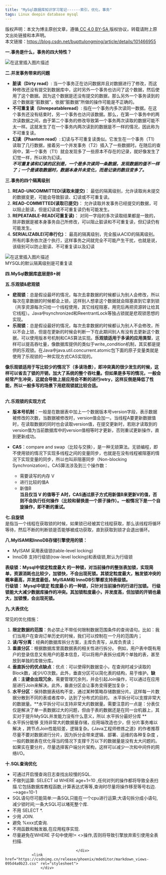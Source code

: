 ```yaml
---  
title: "MySql数据库知识学习笔记------索引，优化，事务"  
tags: Linux deepin database mysql   
---  
```

  
<div id="article_content" class="article_content clearfix">
                                                <div class="article-copyright">
                <span class="creativecommons">
                <a rel="license" href="http://creativecommons.org/licenses/by-sa/4.0/">
                    </a>
            <span>
                版权声明：本文为博主原创文章，遵循<a href="http://creativecommons.org/licenses/by-sa/4.0/" target="_blank" rel="noopener"> CC 4.0 BY-SA </a>版权协议，转载请附上原文出处链接和本声明。            </span>
               <div class="article-source-link2222">
                    本文链接：<a href="https://blog.csdn.net/bupttulongming/article/details/101466955">https://blog.csdn.net/bupttulongming/article/details/101466955</a>
                </div>
            </span>
                    </div>
                                                    <link rel="stylesheet" href="https://csdnimg.cn/release/phoenix/template/css/ck_htmledit_views-3019150162.css">
                                        <div id="content_views" class="markdown_views prism-atom-one-dark">
                    <!-- flowchart 箭头图标 勿删 -->
                    <svg xmlns="http://www.w3.org/2000/svg" style="display: none;">
                        <path stroke-linecap="round" d="M5,0 0,2.5 5,5z" id="raphael-marker-block" style="-webkit-tap-highlight-color: rgba(0, 0, 0, 0);"></path>
                    </svg>
                                            <p><strong>一.事务是什么，事务的四大特性？</strong></p>
<p><img src="https://img-blog.csdnimg.cn/2019092619334088.png?x-oss-process=image/watermark,type_ZmFuZ3poZW5naGVpdGk,shadow_10,text_aHR0cHM6Ly9ibG9nLmNzZG4ubmV0L2J1cHR0dWxvbmdtaW5n,size_16,color_FFFFFF,t_70" alt="在这里插入图片描述"></p>
<p><strong>二.并发事务带来的问题</strong></p>
<ul>
<li><strong>脏读（Dirty read）</strong>: 当一个事务正在访问数据并且对数据进行了修改，而这种修改还没有提交到数据库中，这时另外一个事务也访问了这个数据，然后使用了这个数据。因为这个数据是还没有提交的数据，那么另外一个事务读到的这个数据是“脏数据”，依据“脏数据”所做的操作可能是不正确的。</li>
<li><strong>不可重复读（Unrepeatableread）</strong>: 指在一个事务内多次读同一数据。在这个事务还没有结束时，另一个事务也访问该数据。那么，在第一个事务中的两次读数据之间，由于第二个事务的修改导致第一个事务两次读取的数据可能不太一样。这就发生了在一个事务内两次读到的数据是不一样的情况，因此称为不可重复读。</li>
<li><strong>幻读（Phantom read）</strong>: 幻读与不可重复读类似。它发生在一个事务（T1）读取了几行数据，接着另一个并发事务（T2）插入了一些数据时。在随后的查询中，第一个事务（T1）就会发现多了一些原本不存在的记录，就好像发生了幻觉一样，所以称为幻读。<br>
<em><strong>不可重复读和幻读的区别是，一个是多次读同一条数据，发现数据的值不一样了；一个是读取数据时，数据本身并未变化，而是记录的数目变多了。</strong></em></li>
</ul>
<p><strong>三.事务的四个隔离级别</strong></p>
<ol>
<li><strong>READ-UNCOMMITTED(读取未提交)</strong>： 最低的隔离级别，允许读取尚未提交的数据变更，可能会导致脏读、幻读或不可重复读。</li>
<li><strong>READ-COMMITTED(读取已提交)</strong>： 允许读取并发事务已经提交的数据，可以阻止脏读，但是幻读或不可重复读仍有可能发生。</li>
<li><strong>REPEATABLE-READ(可重复读)</strong>： 对同一字段的多次读取结果都是一致的，除非数据是被本身事务自己所修改，可以阻止脏读和不可重复读，但幻读仍有可能发生。</li>
<li><strong>SERIALIZABLE(可串行化)</strong>： 最高的隔离级别，完全服从ACID的隔离级别。所有的事务依次逐个执行，这样事务之间就完全不可能产生干扰，也就是说，该级别可以防止脏读、不可重复读以及幻读</li>
</ol>
<p><img src="https://img-blog.csdnimg.cn/20190926193705742.png?x-oss-process=image/watermark,type_ZmFuZ3poZW5naGVpdGk,shadow_10,text_aHR0cHM6Ly9ibG9nLmNzZG4ubmV0L2J1cHR0dWxvbmdtaW5n,size_16,color_FFFFFF,t_70" alt="在这里插入图片描述"><br>
MYSQL的默认隔离级别是可重复读</p>
<p><strong>四.MySql数据库底层是B+树</strong></p>
<p><strong>五.乐观锁&amp;悲观锁</strong></p>
<ul>
<li><strong>悲观锁</strong>：总是假设最坏的情况，每次去拿数据的时候都认为别人会修改，所以每次在拿数据的时候都会上锁，这样别人想拿这个数据就会阻塞直到它拿到锁（共享资源每次只给一个线程使用，其它线程阻塞，用完后再把资源转让给其它线程）。Java中synchronized和ReentrantLock等独占锁就是悲观锁思想的实现。</li>
<li><strong>乐观锁</strong>：总是假设最好的情况，每次去拿数据的时候都认为别人不会修改，所以不会上锁，但是在更新的时候会判断一下在此期间别人有没有去更新这个数据，可以使用版本号机制和CAS算法实现。<strong>乐观锁适用于多读的应用类型</strong>，这样可以提高吞吐量，像数据库提供的类似于write_condition机制，其实都是提供的乐观锁。在Java中java.util.concurrent.atomic包下面的原子变量类就是使用了乐观锁的一种实现方式CAS实现的。</li>
</ul>
<p><strong>像乐观锁适用于写比较少的情况下（多读场景），即冲突真的很少发生的时候，这样可以省去了锁的开销，加大了系统的整个吞吐量。但如果是多写的情况，一般会经常产生冲突，这就会导致上层应用会不断的进行retry，这样反倒是降低了性能，所以一般多写的场景下用悲观锁就比较合适。</strong><br>
<br></p>
<p><strong>六.乐观锁的实现方式</strong></p>
<ul>
<li>
<p><strong>版本号机制</strong>：一般是在数据表中加上一个数据版本号version字段，表示数据被修改的次数，当数据被修改时，version值会加一。当线程A要更新数据值时，在读取数据的同时也会读取version值，在提交更新时，若刚才读取到的version值为当前数据库中的version值相等时才更新，否则重试更新操作，直到更新成功。</p>
</li>
<li>
<p><strong>CAS</strong>：compare and swap（比较与交换），是一种无锁算法。无锁编程，即不使用锁的情况下实现多线程之间的变量同步，也就是在没有线程被阻塞的情况下实现变量的同步，所以也叫非阻塞同步（Non-blocking Synchronization）。CAS算法涉及到三个操作数：</p>
<ul>
<li>需要读写的内存 V</li>
<li>进行比较的值A</li>
<li>新值B<br>
<strong>当且仅当 V 的值等于 A时，CAS通过原子方式用新值B来更新V的值，否则不会执行任何操作（比较和替换是一个原子操作）。一般情况下是一个自旋操作，即不断的重试。</strong></li>
</ul>
</li>
</ul>
<p><strong>七.自旋锁</strong><br>
是指当一个线程在获取锁的时候，如果锁已经被其它线程获取，那么该线程将循环等待，然后不断的判断锁是否能够被成功获取，直到获取到锁才会退出循环。</p>
<p><strong>八.MyISAM和InnoDB存储引擎使用的锁：</strong></p>
<ul>
<li>MyISAM 采用表级锁(table-level locking)</li>
<li>InnoDB 支持行级锁(row-level locking)和表级锁,默认为行级锁</li>
</ul>
<p><strong>表级锁：Mysql中锁定粒度最大 的一种锁，对当前操作的整张表加锁，实现简单，资源消耗也比较少，加锁快，不会出现死锁。其锁定粒度最大，触发锁冲突的概率最高，并发度最低，MyISAM和 InnoDB引擎都支持表级锁。</strong><br>
<strong>行级锁： Mysql中锁定 粒度最小 的一种锁，只针对当前操作的行进行加锁。 行级锁能大大减少数据库操作的冲突。其加锁粒度最小，并发度高，但加锁的开销也最大，加锁慢，会出现死锁。</strong></p>
<p><strong>九.大表优化</strong></p>
<p>常见的优化措施：</p>
<ol>
<li><strong>限定数据的范围</strong>：务必禁止不带任何限制数据范围条件的查询语句。比如：我们当用户在查询订单历史的时候，我们可以控制在一个月的范围内；</li>
<li><strong>读/写分离</strong>：经典的数据库拆分方案，主库负责写，从库负责读；</li>
<li><strong>垂直分区</strong>：根据数据库里面数据表的相关性进行拆分。 例如，用户表中既有用户的登录信息又有用户的基本信息，可以将用户表拆分成两个单独的表，甚至放到单独的库做分库。</li>
<li><strong>垂直拆分的优点缺点</strong>：优点：可以使得列数据变小，在查询时减少读取的Block数，减少I/O次数。此外，垂直分区可以简化表的结构，易于维护。<strong>缺点：主键会出现冗余</strong>，需要管理冗余列，并会引起Join操作，可以通过在应用层进行Join来解决。此外，垂直分区会让事务变得更加复杂；</li>
<li><strong>水平分区</strong>：保持数据表结构不变，通过某种策略存储数据分片。这样每一片数据分散到不同的表或者库中，达到了分布式的目的。 水平拆分可以支撑非常大的数据量。**水平拆分可以支持非常大的数据量。需要注意的一点是：分表仅仅是解决了单一表数据过大的问题，但由于表的数据还是在同一台机器上，其实对于提升MySQL并发能力没有什么意义，所以 水平拆分最好分库 **</li>
<li>水平拆分能够 支持非常大的数据量存储，应用端改造也少，但 分片事务难以解决 ，跨节点Join性能较差，逻辑复杂。《Java工程师修炼之道》的作者推荐 尽量不要对数据进行分片，因为拆分会带来逻辑、部署、运维的各种复杂度 ，一般的数据表在优化得当的情况下支撑千万以下的数据量是没有太大问题的。如果实在要分片，尽量选择客户端分片架构，这样可以减少一次和中间件的网络I/O。</li>
</ol>
<p><strong>十.SQL查询优化</strong></p>
<ul>
<li>可通过开启慢查询日志查找出较慢的SQL.</li>
<li>不做列运算: SELECT id WHERE age+1=10 ,任何对列的操作都将导致全表扫描.它包括数据库教程函数,计算表达式等等,查询时尽量将操作移至等号右边. —&gt;age=10-1</li>
<li>SQL语句尽可能简单:一条SQL只能在一个cpu进行运算;大语句拆分成小语句,减少锁时间;一条大SQL可以堵死整个库.</li>
<li>不用 SELECT *.</li>
<li>少用 JOIN.</li>
<li>避免 %xxx式查询.</li>
<li>不用函数和触发器,在应用程序实现.</li>
<li>尽量避免在WHERE 子句中使用!= &lt;&gt;操作,否则将导致引擎放弃索引使用全表扫描.</li>
</ul>

                                    </div>
                <link href="https://csdnimg.cn/release/phoenix/mdeditor/markdown_views-095d4a0b23.css" rel="stylesheet">
                    </div>